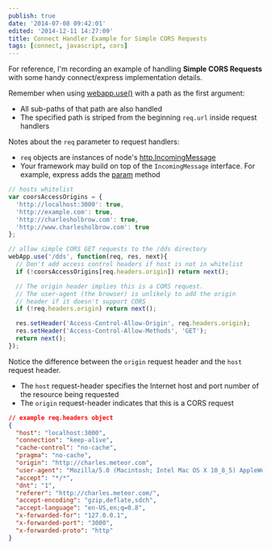 ```yaml
---
publish: true
date: '2014-07-08 09:42:01'
edited: '2014-12-11 14:27:09'
title: Connect Handler Example for Simple CORS Requests
tags: [connect, javascript, cors]
---
```


For reference, I'm recording an example of handling **Simple CORS Requests** with some handy connect/express implementation details. 

Remember when using [webapp.use()](http://www.senchalabs.org/connect/proto.html#app.use) with a path as the first argument:

- All sub-paths of that path are also handled
- The specified path is striped from the beginning `req.url` inside request handlers

Notes about the `req` parameter to request handlers:

- `req` objects are instances of node's [http.IncomingMessage](http://nodejs.org/api/http.html#http_http_incomingmessage)
- Your framework may build on top of the `IncomingMessage` interface. For example, express adds the [param](http://expressjs.com/api.html#req.param) method

```javascript
// hosts whitelist
var coorsAccessOrigins = {
  'http://localhost:3000': true,
  'http://example.com': true,
  'http://charlesholbrow.com': true,
  'http://www.charlesholbrow.com': true
};

// allow simple CORS GET requests to the /dds directory
webApp.use('/dds', function(req, res, next){
  // Don't add access control headers if host is not in whitelist
  if (!coorsAccessOrigins[req.headers.origin]) return next();

  // The origin header implies this is a CORS request.
  // The user-agent (the browser) is unlikely to add the origin
  // header if it doesn't support CORS
  if (!req.headers.origin) return next();

  res.setHeader('Access-Control-Allow-Origin', req.headers.origin);
  res.setHeader('Access-Control-Allow-Methods', 'GET');
  return next();
});
```

Notice the difference between the `origin` request header and the `host` request header. 

- The `host` request-header specifies the Internet host and port number of the resource being requested
- The `origin` request-header indicates that this is a CORS request

``` JSON
// example req.headers object
{
  "host": "localhost:3000",
  "connection": "keep-alive",
  "cache-control": "no-cache",
  "pragma": "no-cache",
  "origin": "http://charles.meteor.com",
  "user-agent": "Mozilla/5.0 (Macintosh; Intel Mac OS X 10_8_5) AppleWebKit/537.36 (KHTML, like Gecko) Chrome/35.0.1916.153 Safari/537.36",
  "accept": "*/*",
  "dnt": "1",
  "referer": "http://charles.meteor.com/",
  "accept-encoding": "gzip,deflate,sdch",
  "accept-language": "en-US,en;q=0.8",
  "x-forwarded-for": "127.0.0.1",
  "x-forwarded-port": "3000",
  "x-forwarded-proto": "http"
}
```